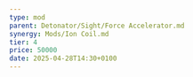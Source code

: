 ```yaml
---
type: mod
parent: Detonator/Sight/Force Accelerator.md
synergy: Mods/Ion Coil.md
tier: 4
price: 50000
date: 2025-04-28T14:30+0100
---
```

